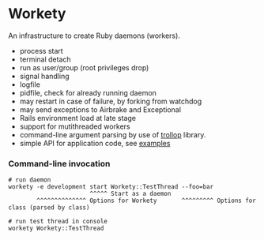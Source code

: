 Workety
=======

An infrastructure to create Ruby daemons (workers).

* process start
* terminal detach
* run as user/group (root privileges drop)
* signal handling
* logfile
* pidfile, check for already running daemon
* may restart in case of failure, by forking from watchdog
* may send exceptions to Airbrake and Exceptional
* Rails environment load at late stage
* support for mutithreaded workers
* command-line argument parsing by use of [trollop](http://trollop.rubyforge.org) library.
* simple API for application code, see [examples](https://github.com/senotrusov/workety/tree/master/lib/workety/test)


### Command-line invocation

```
# run daemon
workety -e development start Workety::TestThread --foo=bar
                       ^^^^^ Start as a daemon 
        ^^^^^^^^^^^^^^ Options for Workety       ^^^^^^^^^ Options for class (parsed by class)

# run test thread in console
workety Workety::TestThread
```
